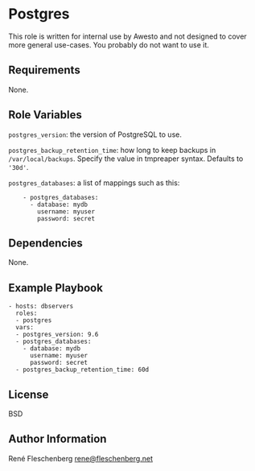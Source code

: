 Postgres
========

This role is written for internal use by Awesto and not designed to cover
more general use-cases. You probably do not want to use it.

Requirements
------------

None.

Role Variables
--------------

`postgres_version`: the version of PostgreSQL to use.

`postgres_backup_retention_time`: how long to keep backups in
`/var/local/backups`.  Specify the value in tmpreaper syntax. Defaults to `'30d'`.


`postgres_databases`: a list of mappings such as this:

```
    - postgres_databases:
      - database: mydb
        username: myuser
        password: secret
```

Dependencies
------------

None.

Example Playbook
----------------

```
- hosts: dbservers
  roles:
  - postgres
  vars:
  - postgres_version: 9.6
  - postgres_databases:
    - database: mydb
      username: myuser
      password: secret
  - postgres_backup_retention_time: 60d
```

License
-------

BSD

Author Information
------------------

René Fleschenberg <rene@fleschenberg.net>
